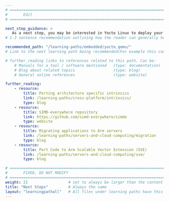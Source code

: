 ```yaml
---
# ================================================================================
#       Edit
# ================================================================================

next_step_guidance: >
   As a next step, you may be interested in Yocto Linux to deploy your workload.
# 1-3 sentence recommendation outlining how the reader can generally keep learning about these topics, and a specific explanation of why the next step is being recommended.

recommended_path: "/learning-paths/embedded/yocto_qemu/"
# Link to the next learning path being recommended(For example this could be /learning-paths/server-and-cloud/mongodb).

# further_reading links to references related to this path. Can be:
    # Manuals for a tool / software mentioned   (type: documentation)
    # Blog about related topics                 (type: blog)
    # General online references                 (type: website) 

further_reading:
    - resource:
        title: Porting architecture specific intrinsics
        link: /learning-paths/cross-platform/intrinsics/
        type: blog
    - resource:
        title: SIMD-everywhere repository
        link: https://github.com/simd-everywhere/simde
        type: website
    - resource:
        title: Migrating applications to Arm servers
        link: /learning-paths/servers-and-cloud-computing/migration
        type: blog
    - resource:
        title: Port Code to Arm Scalable Vector Extension (SVE)
        link: /learning-paths/servers-and-cloud-computing/sve/
        type: blog

# ================================================================================
#       FIXED, DO NOT MODIFY
# ================================================================================
weight: 21                  # set to always be larger than the content in this path, and one more than 'review'
title: "Next Steps"         # Always the same
layout: "learningpathall"   # All files under learning paths have this same wrapper
---
```

